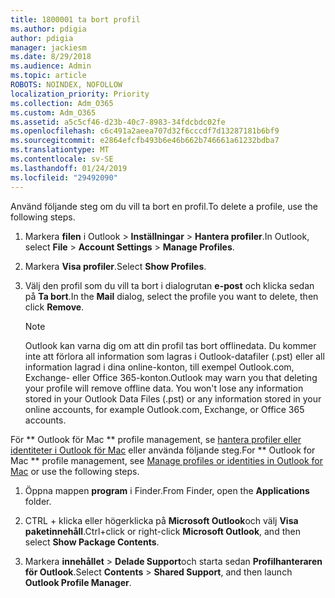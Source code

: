 ```yaml
---
title: 1800001 ta bort profil
ms.author: pdigia
author: pdigia
manager: jackiesm
ms.date: 8/29/2018
ms.audience: Admin
ms.topic: article
ROBOTS: NOINDEX, NOFOLLOW
localization_priority: Priority
ms.collection: Adm_O365
ms.custom: Adm_O365
ms.assetid: a5c5cf46-d23b-40c7-8983-34fdcbdc02fe
ms.openlocfilehash: c6c491a2aeea707d32f6cccdf7d13287181b6bf9
ms.sourcegitcommit: e2864efcfb493b6e46b662b746661a61232bdba7
ms.translationtype: MT
ms.contentlocale: sv-SE
ms.lasthandoff: 01/24/2019
ms.locfileid: "29492090"
---
```

<span data-ttu-id="68e71-102">Använd följande steg om du vill ta bort en profil.</span><span class="sxs-lookup"><span data-stu-id="68e71-102">To delete a profile, use the following steps.</span></span>
  
1. <span data-ttu-id="68e71-103">Markera **filen** i Outlook \> **Inställningar** \> **Hantera profiler**.</span><span class="sxs-lookup"><span data-stu-id="68e71-103">In Outlook, select **File** \> **Account Settings** \> **Manage Profiles**.</span></span>
    
2. <span data-ttu-id="68e71-104">Markera **Visa profiler**.</span><span class="sxs-lookup"><span data-stu-id="68e71-104">Select **Show Profiles**.</span></span>
    
3. <span data-ttu-id="68e71-105">Välj den profil som du vill ta bort i dialogrutan **e-post** och klicka sedan på **Ta bort**.</span><span class="sxs-lookup"><span data-stu-id="68e71-105">In the **Mail** dialog, select the profile you want to delete, then click **Remove**.</span></span>
    
    > [!NOTE]
    > <span data-ttu-id="68e71-p101">Outlook kan varna dig om att din profil tas bort offlinedata. Du kommer inte att förlora all information som lagras i Outlook-datafiler (.pst) eller all information lagrad i dina online-konton, till exempel Outlook.com, Exchange- eller Office 365-konton.</span><span class="sxs-lookup"><span data-stu-id="68e71-p101">Outlook may warn you that deleting your profile will remove offline data. You won't lose any information stored in your Outlook Data Files (.pst) or any information stored in your online accounts, for example Outlook.com, Exchange, or Office 365 accounts.</span></span> 
  
<span data-ttu-id="68e71-108">För \*\* Outlook för Mac \*\* profile management, se [hantera profiler eller identiteter i Outlook för Mac](https://support.office.com/article/fed2a955-74df-4a24-bef6-78a426958c4c.aspx) eller använda följande steg.</span><span class="sxs-lookup"><span data-stu-id="68e71-108">For \*\* Outlook for Mac \*\* profile management, see [Manage profiles or identities in Outlook for Mac](https://support.office.com/article/fed2a955-74df-4a24-bef6-78a426958c4c.aspx) or use the following steps.</span></span> 
  
1. <span data-ttu-id="68e71-109">Öppna mappen **program** i Finder.</span><span class="sxs-lookup"><span data-stu-id="68e71-109">From Finder, open the **Applications** folder.</span></span> 
    
2. <span data-ttu-id="68e71-110">CTRL + klicka eller högerklicka på **Microsoft Outlook**och välj **Visa paketinnehåll**.</span><span class="sxs-lookup"><span data-stu-id="68e71-110">Ctrl+click or right-click **Microsoft Outlook**, and then select **Show Package Contents**.</span></span>
    
3. <span data-ttu-id="68e71-111">Markera **innehållet** \> **Delade Support**och starta sedan **Profilhanteraren för Outlook**.</span><span class="sxs-lookup"><span data-stu-id="68e71-111">Select **Contents** \> **Shared Support**, and then launch **Outlook Profile Manager**.</span></span>
    

